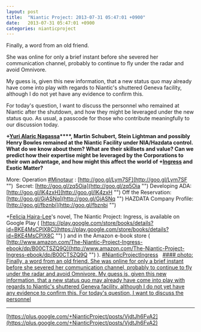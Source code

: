 ```yaml
---
layout: post
title:  "Niantic Project: 2013-07-31 05:47:01 +0900"
date:   2013-07-31 05:47:01 +0900
categories: nianticproject
---
```

Finally, a word from an old friend. 

She was online for only a brief instant before she severed her communication channel, probably to continue to fly under the radar and avoid Omnivore.

My guess is, given this new information, that a new status quo may already have come into play with regards to Niantic's shuttered Geneva facility, although I do not yet have any evidence to confirm this.

For today's question, I want to discuss the personnel who remained at Niantic after the shutdown, and how they might be leveraged under the new status quo. As usual, a passcode for those who contribute meaningfully to our discussion today.

**+[Yuri Alaric Nagassa](https://plus.google.com/108841352205789260050 "")****, Martin Schubert, Stein Lightman and possibly Henry Bowles remained at the Niantic Facility under NIA/Hazdata control. What do we know about them? What are their skillsets and value? Can we predict how their expertise might be leveraged by the Corporations to their own advantage, and how might this affect the world of ****+[Ingress](https://plus.google.com/103320655754019011706 "")**** and Exotic Matter?**

More:
Operation  [#Minotaur](https://plus.google.com/s/%23Minotaur "") : [http://goo.gl/Lym7SF](http://goo.gl/Lym7SF "") 
Secret: [http://goo.gl/zq5Oia](http://goo.gl/zq5Oia "")
Developing ADA: [http://goo.gl/lK4zxH](http://goo.gl/lK4zxH "")
Off the Reservation: [http://goo.gl/GjASNq](http://goo.gl/GjASNq "")
HAZDATA Company Profile: [http://goo.gl/fbznbi](http://goo.gl/fbznbi "")

+[Felicia Hajra-Lee](https://plus.google.com/118344555717370644832 "")'s novel, The Niantic Project: Ingress, is available on Google Play ( [https://play.google.com/store/books/details?id=BKE4MsCPlX8C](https://play.google.com/store/books/details?id=BKE4MsCPlX8C "") ) and in the Amazon e-book store ( [http://www.amazon.com/The-Niantic-Project-Ingress-ebook/dp/B00CTSZQ9Q](http://www.amazon.com/The-Niantic-Project-Ingress-ebook/dp/B00CTSZQ9Q "") ).  [#NianticProjectIngress](https://plus.google.com/s/%23NianticProjectIngress "")  
[#### photo: Finally, a word from an old friend.
She was online for only a brief instant before she severed her communication channel, probably to continue to fly under the radar and avoid Omnivore.
My guess is, given this new information, that a new status quo may already have come into play with regards to Niantic's shuttered Geneva facility, although I do not yet have any evidence to confirm this.
For today's question, I want to discuss the personnel](https://lh3.googleusercontent.com/-EJxKn5fJz0s/UfgkkAMvE2I/AAAAAAAAJJg/Prec7Qw8G4Q1WIH8al4DnfAUhs_nLu1CgCJoC/w1265-h1632/possibilities.png "")
- - -
[https://plus.google.com/+NianticProject/posts/VjdtJh6FvA2](https://plus.google.com/+NianticProject/posts/VjdtJh6FvA2)
